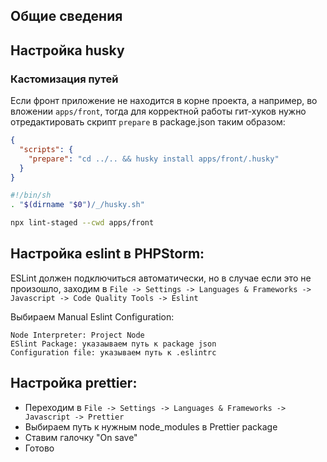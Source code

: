 ## Общие сведения

## Настройка husky
### Кастомизация путей
Если фронт приложение не находится в корне проекта, а например, во вложении ```apps/front```, тогда для корректной работы гит-хуков нужно отредактировать скрипт ```prepare``` в package.json таким образом:

```json
{
  "scripts": {
    "prepare": "cd ../.. && husky install apps/front/.husky"
  }
}
```

```bash
#!/bin/sh
. "$(dirname "$0")/_/husky.sh"

npx lint-staged --cwd apps/front
```

## Настройка eslint в PHPStorm:
ESLint должен подключиться автоматически, но в случае если это не произошло, заходим в
```File -> Settings -> Languages & Frameworks -> Javascript -> Code Quality Tools -> Eslint```

Выбираем Manual Eslint Configuration:

    Node Interpreter: Project Node
    ESlint Package: указаываем путь к package json
    Configuration file: указываем путь к .eslintrc


## Настройка prettier:
- Переходим в ```File -> Settings -> Languages & Frameworks -> Javascript -> Prettier```
- Выбираем путь к нужным node_modules в Prettier package
- Ставим галочку "On save"
- Готово